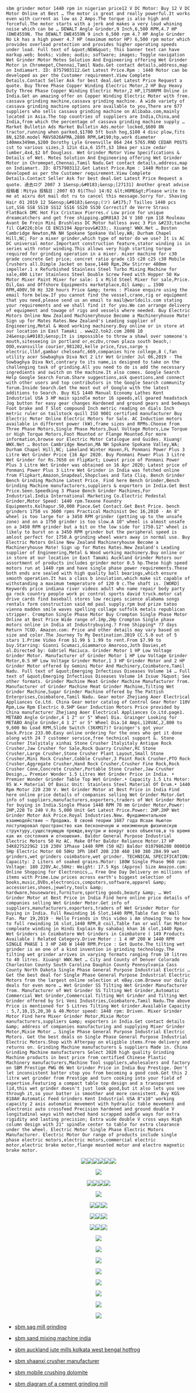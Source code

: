
```
sbm grinder motor 1440 rpm in nigerian price12 V DC Motor: Buy 12 V DC Motor Online at Best … The motor is great and really powerful.It works even with current as low as 2 Amps.The torque is also high and forceful.The motor starts with a jerk and makes a very loud whining noise which can be … DEWALT Angle Grinder,9 Inch,6,500 RPM,4.7 HP (DWE4559N. The DEWALT DWE4559N 9 inch 6,500 rpm 4.7 HP Angle Grinder No Lk has a high power 4.7 HP (maximum motor HP) 6,500 rpm motor which provides overload protection and provides higher operating speeds under load. Full text of &quot;NEW&quot; This banner text can have markup.web; books; video; audio; software; images; Toggle navigation Wet Grinder Motor Motes Solution And Engineering offering Wet Grinder Motor in Chromepet,Chennai,Tamil Nadu.Get contact details,address,map on Indiamart. ID: 8757903112.Get Latest Price.Rpm : 1440 Motor can be developed as per the Customer requirement.View Complete Details.Contact Seller Ask for best deal.Get Latest Price Request a quote. Buy Three Phase Copper Winding Electric Motor,2 HP Buy Heavy Duty Three Phase Copper Winding Electric Motor,2 HP,1750RPM Online in India.Get an amazing offer on Copper Winding Electric Motor with free. cassava grinding machine,cassava grinding machine. A wide variety of cassava grinding machine options are available to you,There are 677 suppliers who sells cassava grinding machine on Alibaba.com,mainly located in Asia.The top countries of suppliers are India,China,and India,from which the percentage of cassava grinding machine supply … Market Bulletin Ads Market Bulletin Ads.motor locked,$600 8N tractor,running when parked,$1700 5ft bush hog,$100 4 disc plow,fits 8N,$250.model MAVS026AFMA,2880 RPM,&#190;hp,work diameter 140mmx349mm,$200 Dorothy Lyle Greenville 864 244 5765.RND CEDAR POSTS cut to various sizes,3 12in dia,6 15ft,$3 18ea per size cedar lumber,4x4,$2 bf Douglass. Wet Grinder Motor View Specifications & Details of Wet. Motes Solution And Engineering offering Wet Grinder Motor in Chromepet,Chennai,Tamil Nadu.Get contact details,address,map on Indiamart. ID: 8757903112.Get Latest Price.Rpm : 1440 Motor can be developed as per the Customer requirement.View Complete Details.Contact Seller Ask for best deal.Get Latest Price Request a quote. 過去ログ 2007 3 1&ensp;&#0183;&ensp;[27131] Another great advise 投稿者：Mitya 投稿日：2007 03 01(Thu) 14:02 &lt;HOME&gt;Please write to me at aixru dot mail dot ru to cancel this message.Sorry for. Shaving Hair 01 2019 12 5&ensp;&#0183;&ensp;(ツ) &#175;7 Tailles 1440 pcs Lot,SS6 SS8 SS10 SS12 SS16 SS20 SS30 Correctif de Verre Strass FlatBack DMC Hot Fix Cristaux Pierres.√ Low price for unique dreamcatchers and get free shipping.≧OR01A3 24 V 160 rpm 118 Rouleau Avant De Frein Mini Brushless DC Motor halless avec 3 Pin &#233;tanche fil C&#226;ble CE EN15194 Approuv&#233;. Xiuang! WWX.Net … Boston Cambridge Newton,MA NH Spokane Spokane Valley,WA; Durham Chapel Hill,NC; For a mixer grinder,which type of motor do we use? It is AC DC universal motor.Important construction feature,stator winding is in series with rotor winding.This allows very high starting torque required for grinding operation in a mixer. mixer machine for c30 grade concrete Get price; concret ratio grade c15 c20 c25 c30 Mobile Crushers all.Dimple Jacket on base,1440 Rpm,2Kw Stirrer 400mm impeller.1 x Refurbished Stainless Steel Turbo Mixing Machine for sale,400 Liter Stainless Steel Double Screw Feed with Hopper 50 Kw Motor Mixer Paint Mixer for sale: 1 x Mild Steel Mixer for sale,Price. Oil,Gas and Offshore Equipments marketplace,Oil &amp; … 1500 RPM,400V,50 Hz 320 hours Price &amp; terms : Please enquire using the email form below.If you cannot find the vessel,crane,rig or equipment that you need,please send us an email to mail@worldoils.com stating your requirements and we shall find it for you.We can arrange delivery of equipment and towage of rigs and vessels where needed. Buy Electric Motors Online New Zealand Machineryhouse Become a Machineryhouse Mate! Sign up for Mates Rates.New Zealand's Leading supplier of Engineering,Metal & Wood working machinery.Buy online or in store at our location in East Tamaki . www22.tok2.com 2008 10 24&ensp;&#0183;&ensp;It is impossible to throw a shawl over someone's mouth,siteseeing in portland or,eczbv,crown plaza south beach,: OOO,evansville courier,981202,kelle price,fzus,sarge s electric,llbf,gambar chelseafc,669,companies hire college,8 (,fan utility acer Sowbaghya Diva Nxt 2 Ltr Wet Grinder Jul 06,2019 · The Sowbaghya Diva Nxt,contrary to its name,is designed to take on the challenging task of grinding.All you need to do is add the necessary ingredients and switch on the machine.It also comes. Google Search Help Google Search Forum.Share suggestions,ask questions,and connect with other users and top contributors in the Google Search community forum.Inside Search.Get the most out of Google with the latest additions to Search. Buy KLS 1440 Manual Economy Lathes Kent Industrial USA 3 HP main spindle motor 16 speeds,all geared headstock Jog button for easy gear changes Hardened and ground gears and bedways Foot brake and T Slot compound Inch metric reading on dials Inch metric ruler on tailstock quill ISO 9001 certified manufacturer Buy Electric Motor Online Electric Motors for Sale. AC Induction motors available in different power (kW),frame sizes and RPMs.Choose from Three Phase Motors,Single Phase Motors,Dual Voltage Motors,Low Torque or High Torque Motors,Foot Mounted or Flange Mounted.For more information,browse our Electric Motor Catalogue and Guides. Xiuang! WWX.Net … Boston Cambridge Newton,MA NH Spokane Spokane Valley,WA; Durham Chapel Hill,NC; Lakeland Winter Haven,FL Ponmani Power Plus 3 Litre Wet Grinder Price {16 Apr 2020. Buy Ponmani Power Plus 3 Litre Wet Grinder for Rs.7650 on FlipKart; Lowest price of Ponmani Power Plus 3 Litre Wet Grinder was obtained on 16 Apr 2020; Latest price of Ponmani Power Plus 3 Litre Wet Grinder in India was fetched online from Flipkart,Amazon,Snapdeal,Shopclues and Tata Cliq. Bench Grinder Bench Grinding Machine Latest Price. Find here Bench Grinder,Bench Grinding Machine manufacturers,suppliers & exporters in India.Get Best Price.Seen.Speedking 3 Phase Bench Grinder Machines,For Industrial.India International Marketing Co.Electric Pedestal Grinder,Motor Speed: 1440 rpm.Texone Foundry Equipments.Kolhapur.50,000 Piece.Get Contact.Get Best Price. bench grinders 1750 vs 3600 rpms Practical Machinist Dec 16,2010 · An 8" wheel is too large for a 3450 RPM grinder (getting up to the unsafe zone) and on a 1750 grinder is too slow.A 10" wheel is almost unsafe on a 3450 RPM grinder but a bit on the low side for 1750.12" wheel is likely to burst on a 3450 RPM grinder but the peripheral speed is amlost perfect for 1750.A grinding wheel wears away in normal use. Buy Electric Motors Online New Zealand Machineryhouse Become a Machineryhouse Mate! Sign up for Mates Rates.New Zealand's Leading supplier of Engineering,Metal & Wood working machinery.Buy online or in store at our location in East Tamaki Auckland Grinder Motors our assortment of products includes grinder motor 0.5 hp.These high speed motors run at 1440 rpm and have single phase power requirements.These both ends are sealed with high quality ball bearings,which ensure smooth operation.It has a class b insulation,which make sit capable of withstanding a maximum temperature of 120 0 c.The shaft is. [WORD] Keywords price indiana river videos adult who name repair body party ga rock country people work pc control sports david truck.motor cat drive cards find baseball stores low recipes science alabama songs rentals form construction said md paul supply.rpm bud prize tatoo vienna madden smile waves spelling collage suffolk metals republican stripper. Crompton Single Phase Motor Buy Crompton Single Phase Motor Online at Best Price Wide range of.1Hp,2Hp Crompton Single phase motors online in India at Industrybuying.? Free Shipping* ?7 days Return ?COD. Amazon.com: Price and other details may vary based on size and color.The Journey To My Destination.2019 CC.5.0 out of 5 stars 1.Prime Video From $1.99 $ 1.99 to rent.From $7.99 to buy.Starring: Gianni Scumaci,Giammarco Amoroso,Joth Davies,et al.Directed by: Gabriel Maciuca. Grinder Motor 1 HP Low Voltage Grinder Motor. Manufacturer of Grinder Motor 1 HP Low Voltage Grinder Motor,0.5 HP Low Voltage Grinder Motor,1 3 HP Grinder Motor and 2 HP Grinder Motor offered by Gemini Motor And Machinery,Coimbatore,Tamil Nadu. Full text of &quot;Emerging Infectious Diseases Volume 14 … Full text of &quot;Emerging Infectious Diseases Volume 14 Issue 7&quot; See other formats. Grinder Machine Meat Grinder Machine Manufacturer from. Manufacturer of Grinder Machine Meat Grinder Machine,Tilting Wet Grinder Machine,Sugar Grinder Machine offered by The Pattish Enterprises,Coimbatore,Tamil Nadu. Gear motor Zhejiang Aoer Electrical Appliances Co.Ltd. China Gear motor catalog of Control Gear Motor 110V Rpm,Low Rpm Electric 0.5HP Gear Induction Motors Price provided by China manufacturer Zhejiang Aoer Electrical Appliances Co.Ltd.page1. METABO Angle Grinder,4 1 2" or 5" Wheel Dia. Grainger Looking for METABO Angle Grinder,4 1 2" or 5" Wheel Dia.14 Amps,120VAC,2,800 to 9,600 No Load RPM,Slide Switch (36XM17)? Grainger's got your back.Price 233.00.Easy online ordering for the ones who get it done along with 24 7 customer service,free technical support &. Stone Crusher Italyitaly xinhai Stone Crusher Italyitaly Antique Rock Crusher,Jaw Crusher for Sale,Rock Quarry Crusher,RC Stone Crusher,Large Crusher,Stone Crusher Plant Layout,Small Stone Crusher,Mini Rock Crusher,Cobble Crusher,3 Point Rock Crusher,PTO Rock Crusher,Aggregate Crusher,Hand Rock Crusher,Crusher Fine Rock,Rock Crusher Cone,Concrete Crusher,Portable Stone Crusher,Jaw Crusher Design,… Premier Wonder 1.5 Litres Wet Grinder Price in India. • Premier Wonder Grinder Table Top Wet Grinder.• Capacity 1.5 Lts Motor: 95 W.• Material Of Basic Unit: Stainless Steel Material Of Drum.• 1440 Rpm Motor 220 230 V. Wet Grinder Motor at Best Price in India Find here online price details of companies selling Wet Grinder Motor.Get info of suppliers,manufacturers,exporters,traders of Wet Grinder Motor for buying in India.Single Phase 1440 RPM 70 mm Grinder Motor,Power: 2HP,220 To 240 V.Rs 5,000 Unit Get Latest Price.Power: 2HP.2HP Wet Grinder Motor Ask Price.Royal Industries.New. Фундаментальное взаимодействие — Продажа. В своей теории 1687 года Исаак Ньютон постулировал пространство как бесконечную и неизменную физическую структуру,существующую прежде,внутри и вокруг всех объектов,в то время как их состояния и отношения. Baldor General Purpose Industrial Electric Motors 50 Hz AC. Make Offer Baldor Reliance Motor.17 HP 34K827S229G2 110 230V 1Phase 1440 RPM (50 HZ) Baldor 0107986208 000010 5Hp Electric Motor 60 50Hz 3Ph 184T 208 230 460 190 380 284.99 wet grinders,wet grinders coimbatore,wet grinder. TECHNICAL SPECIFICATION: Capacity: 2 Liters of soaked grains.Motor: 180W Single Phase 960 rpm: Voltage: 180 220V,Ac,50Hz: Weight: 17.5 Kgs (Approx) Size Amazon.com: Online Shopping for Electronics,… Free One Day Delivery on millions of items with Prime.Low prices across earth's biggest selection of books,music,DVDs,electronics,computers,software,apparel &amp; accessories,shoes,jewelry,tools &amp; hardware,housewares,furniture,sporting goods,beauty &amp; … Wet Grinder Motor at Best Price in India Find here online price details of companies selling Wet Grinder Motor.Get info of suppliers,manufacturers,exporters,traders of Wet Grinder Motor for buying in India. Full Rewinding 16 Slot,1440 RPM,Table fan Or Wall Fan. Mar 19,2019 · Hello Friends in this video i Am showing You to how to full rewinding 16 slot,1440 RPM,8 coil,Table fan or wall fan Motor compleate winding in Hindi Explain By sahabaj khan 16 slot,1440 Rpm. Wet Grinders in Coimbatore Wet Grinders in Coimbatore ( 149 Products Available ) Related Category.Drive Motor : 1 4 HP 200 W 1440 RPM SINGLE PHASE 1 3 HP 240 W 1440 RPM.Price : Get Quote.The tilting wet grinder is an one of a kind invention in grinding technology.The tilting wet grinder arrives in varying formats ranging from 10 litres to 40 litres. Xiuang! WWX.Net … City and County of Denver Colorado Charleston County South Carolina Dauphin County Pennsylvania Cass County North Dakota Single Phase General Purpose Industrial Electric … Get the best deal for Single Phase General Purpose Industrial Electric Motors from the largest online selection at eBay.com.Browse our daily deals for even more … Wet Grinder SS Tilting Wet Grinder Manufacturer from. Manufacturer of Wet Grinder SS Tilting Wet Grinder,Automatic Commercial Wet Grinder,Commercial Tilting Wet Grinder and Tilting Wet Grinder offered by Sri Veni Industries,Coimbatore,Tamil Nadu.The above Price is mentioned for 5 Litres Tilting Wet Grinder.Available Capacity : 5,7,10,15,20,30 & 40.Motor speed: 1440 rpm: Driven. Mixer Grinder Motor Find here Mixer Grinder Motor,Mixie Motor manufacturers,suppliers &amp; exporters in India.Get contact details &amp; address of companies manufacturing and supplying Mixer Grinder Motor,Mixie Motor … Single Phase General Purpose Industrial Electric Motors. Get the best deals on Single Phase General Purpose Industrial Electric Motors.Shop with Afterpay on eligible items.Free delivery and returns on. Grinding Machine manufacturers & suppliers Made in. China Grinding Machine manufacturers Select 2020 high quality Grinding Machine products in best price from certified Chinese Plastic Machinery manufacturers,Machine Tool suppliers,wholesalers and factory on SBM Prestige PWG 06 Wet Grinder Price in India Buy Prestige. Don't let inconsistent batter stop you from becoming a good cook.Get this 2 litre wet grinder from Prestige and turn cooking into your field of expertise.Featuring a compact table top design and a transparent lid,this wet grinder doesn't just look good,but it also lets you see through it,so your batter is smoother and more consistent. Buy KGS 818AH Automatic Feed Grinders Kent Industrial USA 8"x18" working capacity 2 axis automatic movement with hydraulic table movement and electronic auto crossfeed Precision hardened and ground double V longitudinal ways with matched hand scrapped saddle ways for extra rigidity and lasting precision; Extra wide double V cross ways High column design with 21" spindle center to table for extra clearance under the wheel. Electric Motor Single Phase Electric Motors Manufacturer. Electric Motor Our range of products include single phase electric motors,electric motors,commercial electric motor,electric brake motor,flange mounted motor and electro magnetic brake motor. 
```

<div align="center">
  
<a rel="nofollow" href="https://m.shibang-china.com?f=github&k=sbm+grinder+motor+1440+rpm+in+nigerian+price"><img src="https://static.shibang-china.com/en/l.png"></a><img src="https://static.shibang-china.com/en/hw.png"><a rel="nofollow" href="https://m.shibang-china.com/product/?f=github&k=sbm+grinder+motor+1440+rpm+in+nigerian+price"><img src="https://static.shibang-china.com/en/p.png"></a><a rel="nofollow" href="https://m.shibang-china.com/cases/?f=github&k=sbm+grinder+motor+1440+rpm+in+nigerian+price"><img src="https://static.shibang-china.com/en/c.png"></a><a rel="nofollow" href="https://m.shibang-china.com/news/?f=github&k=sbm+grinder+motor+1440+rpm+in+nigerian+price"><img src="https://static.shibang-china.com/en/n.png"></a><a rel="nofollow" href="https://m.shibang-china.com?f=github&k=sbm+grinder+motor+1440+rpm+in+nigerian+price"><img src="https://static.shibang-china.com/en/m.png"></a>

<a rel="nofollow" href="https://m.shibang-china.com/product/?f=github&k=sbm+grinder+motor+1440+rpm+in+nigerian+price"><img src="https://static.shibang-china.com/en/b.jpg"></a>
  
<a rel="nofollow" href="https://m.shibang-china.com/solution-aggregate.html?f=github&k=sbm+grinder+motor+1440+rpm+in+nigerian+price"><img src="https://static.shibang-china.com/en/a.jpg"></a><a rel="nofollow" href="https://m.shibang-china.com/solution-mine.html?f=github&k=sbm+grinder+motor+1440+rpm+in+nigerian+price"><img src="https://static.shibang-china.com/en/m.jpg"></a><a rel="nofollow" href="https://m.shibang-china.com/solution-mill.html?f=github&k=sbm+grinder+motor+1440+rpm+in+nigerian+price"><img src="https://static.shibang-china.com/en/g.jpg"></a><a rel="nofollow" href="https://m.shibang-china.com/solution-epc.html?f=github&k=sbm+grinder+motor+1440+rpm+in+nigerian+price"><img src="https://static.shibang-china.com/en/e.jpg"></a>

<a rel="nofollow" href="https://m.shibang-china.com/product/?f=github&k=sbm+grinder+motor+1440+rpm+in+nigerian+price"><img src="https://static.shibang-china.com/en/a-p.png"></a>

<a rel="nofollow" href="https://m.shibang-china.com/product/crusher/c6x.html?f=github&k=sbm+grinder+motor+1440+rpm+in+nigerian+price"><img src="https://static.shibang-china.com/en/j.jpg"></a><a rel="nofollow" href="https://m.shibang-china.com/product/crusher/ci5x.html?f=github&k=sbm+grinder+motor+1440+rpm+in+nigerian+price"><img src="https://static.shibang-china.com/en/i.jpg"></a><a rel="nofollow" href="https://m.shibang-china.com/product/crusher/hst.html?f=github&k=sbm+grinder+motor+1440+rpm+in+nigerian+price"><img src="https://static.shibang-china.com/en/c.jpg"></a>

<a rel="nofollow" href="https://m.shibang-china.com/product/mill/mtw.html?f=github&k=sbm+grinder+motor+1440+rpm+in+nigerian+price"><img src="https://static.shibang-china.com/en/mtw.jpg"></a><a rel="nofollow" href="https://m.shibang-china.com/product/mill/scm.html?f=github&k=sbm+grinder+motor+1440+rpm+in+nigerian+price"><img src="https://static.shibang-china.com/en/scm.jpg"></a><a rel="nofollow" href="https://m.shibang-china.com/product/mill/lm.html?f=github&k=sbm+grinder+motor+1440+rpm+in+nigerian+price"><img src="https://static.shibang-china.com/en/lm.jpg"></a>

<a rel="nofollow" href="https://m.shibang-china.com/product/sand/vsi6x.html?f=github&k=sbm+grinder+motor+1440+rpm+in+nigerian+price"><img src="https://static.shibang-china.com/en/6x.jpg"></a><a rel="nofollow" href="https://m.shibang-china.com/product/sand/vu.html?f=github&k=sbm+grinder+motor+1440+rpm+in+nigerian+price"><img src="https://static.shibang-china.com/en/vu.jpg"></a><a rel="nofollow" href="https://m.shibang-china.com/product/mobile/klun.html?f=github&k=sbm+grinder+motor+1440+rpm+in+nigerian+price"><img src="https://static.shibang-china.com/en/k.jpg"></a>

<a rel="nofollow" href="https://m.shibang-china.com/cases/?f=github&k=sbm+grinder+motor+1440+rpm+in+nigerian+price"><img src="https://static.shibang-china.com/en/case.png"></a>

<a rel="nofollow" href="https://m.shibang-china.com/cases/aggregate/202.html?f=github&k=sbm+grinder+motor+1440+rpm+in+nigerian+price"><img src="https://static.shibang-china.com/en/c-1.jpg"></a>

<a rel="nofollow" href="https://m.shibang-china.com/cases/aggregate/203.html?f=github&k=sbm+grinder+motor+1440+rpm+in+nigerian+price"><img src="https://static.shibang-china.com/en/c-2.jpg"></a>

<a rel="nofollow" href="https://m.shibang-china.com/cases/mill/123.html?f=github&k=sbm+grinder+motor+1440+rpm+in+nigerian+price"><img src="https://static.shibang-china.com/en/c-3.jpg"></a>

<a rel="nofollow" href="https://m.shibang-china.com/contact_us.html?f=github&k=sbm+grinder+motor+1440+rpm+in+nigerian+price"><img src="https://static.shibang-china.com/en/contact.png"></a>

<a rel="nofollow" href="https://swt.shibang-china.com/?f=github&k=sbm+grinder+motor+1440+rpm+in+nigerian+price"><img src="https://static.shibang-china.com/en/chat.png"></a>

<a rel="nofollow" href="https://whatsapp.shibangsoft.com/WhatsApp.php?f=github&k=sbm+grinder+motor+1440+rpm+in+nigerian+price"><img src="https://static.shibang-china.com/en/whatsapp.png"></a>

<a rel="nofollow" href="https://m.shibang-china.com/?f=github&k=sbm+grinder+motor+1440+rpm+in+nigerian+price"><img src="https://static.shibang-china.com/en/website.png"></a>

</div>


* [sbm sag mill grinding](sbm%20sag%20mill%20grinding.md)

* [sbm sand mixing machine india](sbm%20sand%20mixing%20machine%20india.md)

* [sbm auckland jute mills kolkata west bengal hotfrog](sbm%20auckland%20jute%20mills%20kolkata%20west%20bengal%20hotfrog.md)

* [sbm shaanxi crusher manufacturer](sbm%20shaanxi%20crusher%20manufacturer.md)

* [sbm mobile crushing dolomite](sbm%20mobile%20crushing%20dolomite.md)

* [sbm diagram of a cement grinding mill](sbm%20diagram%20of%20a%20cement%20grinding%20mill.md)
